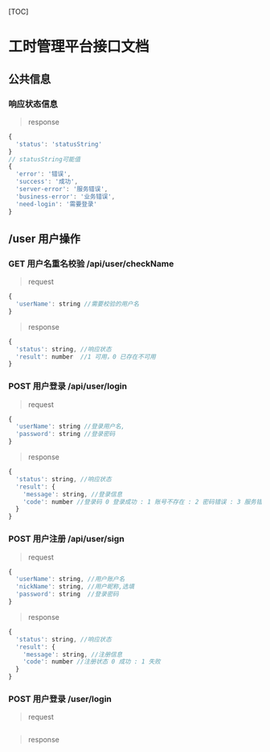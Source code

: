 [TOC]

# 工时管理平台接口文档

## 公共信息

### 响应状态信息

> response

````javascript
{
  'status': 'statusString'
}
// statusString可能值
{
  'error': '错误',
  'success': '成功',
  'server-error': '服务错误',
  'business-error': '业务错误',
  'need-login': '需要登录'
}
````



## /user 用户操作

### GET 用户名重名校验 /api/user/checkName 

> request 

``````javascript
{
  'userName': string //需要校验的用户名
}
``````

> response

``````javascript
{
  'status': string, //响应状态
  'result': number  //1 可用，0 已存在不可用
}
``````

### POST 用户登录 /api/user/login

> request

````javascript
{
  'userName': string //登录用户名,
  'password': string //登录密码
}
````

> response

``````javascript
{
  'status': string, //响应状态
  'result': {
    'message': string, //登录信息
    'code': number //登录码 0 登录成功 : 1 账号不存在 : 2 密码错误 : 3 服务错误
  }
}
``````

### POST 用户注册 /api/user/sign

> request

````javascript
{
  'userName': string, //用户账户名
  'nickName': string, //用户昵称,选填
  'password': string  //登录密码
}
````

> response

``````javascript
{
  'status': string, //响应状态
  'result': {
    'message': string, //注册信息
    'code': number //注册状态 0 成功 : 1 失败
  }
}
``````








### POST 用户登录 /user/login

> request

````javascript

````

> response

``````javascript

``````

